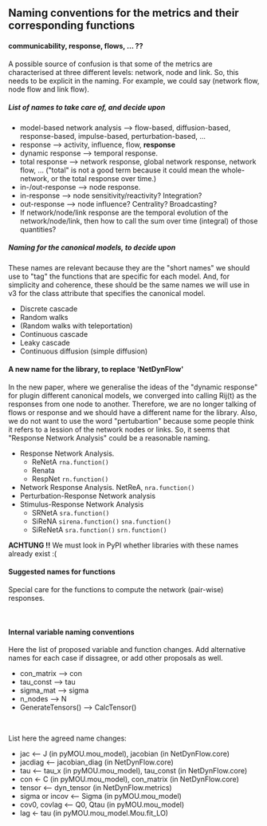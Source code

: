 ## Naming conventions for the metrics and their corresponding functions

#### communicability, response, flows, … ??

A possible source of confusion is that some of the metrics are characterised at three different levels: network, node and link. So, this needs to be explicit in the naming. For example, we could say (network flow, node flow and link flow).


##### List of names to take care of, and decide upon


- model-based network analysis --> flow-based, diffusion-based, response-based, impulse-based, perturbation-based, ...
- response --> activity, influence, flow, **response**
- dynamic response --> temporal response.
- total response --> network response, global network response, network flow, … ("total" is not a good term because it could mean the whole-network, or the total response over time.)
- in-/out-response --> node response.
- in-response --> node sensitivity/reactivity? Integration?
- out-response --> node influence? Centrality? Broadcasting?
- If network/node/link response are the temporal evolution of the network/node/link, then how to call the sum over time (integral) of those quantities?


##### Naming for the canonical models, to decide upon

These names are relevant because they are the "short names" we should use to "tag" the functions that are specific for each model. And, for simplicity and coherence, these should be the same names we will use in v3 for the class attribute that specifies the canonical model.

- Discrete cascade
- Random walks
- (Random walks with teleportation)
- Continuous cascade
- Leaky cascade
- Continuous diffusion (simple diffusion)


####  A new name for the library, to replace 'NetDynFlow'

In the new paper, where we generalise the ideas of the "dynamic response" for plugin different canonical models, we converged into calling Rij(t) as the responses from one node to another. Therefore, we are no longer talking of flows or response and we should have a different name for the library. Also, we do not want to use the word "pertubartion" because some people think it refers to a lession of the network nodes or links. So, it seems that "Response Network Analysis" could be a reasonable naming.
 
- Response Network Analysis. 
	- ReNetA `rna.function()`
	- Renata
	- RespNet `rn.function()`
- Network Response Analysis. NetReA, `nra.function()`
- Perturbation-Response Network analysis
- Stimulus-Response Network Analysis
	- SRNetA `sra.function()` 
	- SiReNA `sirena.function()`  `sna.function()`
	- SiReNetA `sra.function()` `srn.function()`

**ACHTUNG !!** We must look in PyPI whether libraries with these names already exist :(


#### Suggested names for functions

Special care for the functions to compute the network (pair-wise) responses.

<br>

#### Internal variable naming conventions


Here the list of proposed variable and function changes. Add alternative names for each case if dissagree, or add other proposals as well.

- con_matrix --> con
- tau_const --> tau
- sigma_mat --> sigma
- n_nodes --> N
- GenerateTensors() --> CalcTensor()



<br/>

List here the agreed name changes:

- jac 	<-- J (in pyMOU.mou_model), jacobian (in NetDynFlow.core)
- jacdiag <-- jacobian_diag (in NetDynFlow.core)
- tau 	<-- tau_x (in pyMOU.mou_model), tau_const (in NetDynFlow.core)
- con 	<- C (in pyMOU.mou_model), con_matrix (in NetDynFlow.core)
- tensor	<-- dyn_tensor (in NetDynFlow.metrics)
- sigma or incov <-- Sigma (in pyMOU.mou_model)
- cov0, covlag <-- Q0, Qtau (in pyMOU.mou_model)
- lag 	<- tau (in pyMOU.mou_model.Mou.fit_LO)


